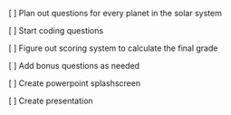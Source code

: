 [ ] Plan out questions for every planet in the solar system

[ ] Start coding questions

[ ] Figure out scoring system to calculate the final grade

[ ] Add bonus questions as needed

[ ] Create powerpoint splashscreen

[ ] Create presentation 
